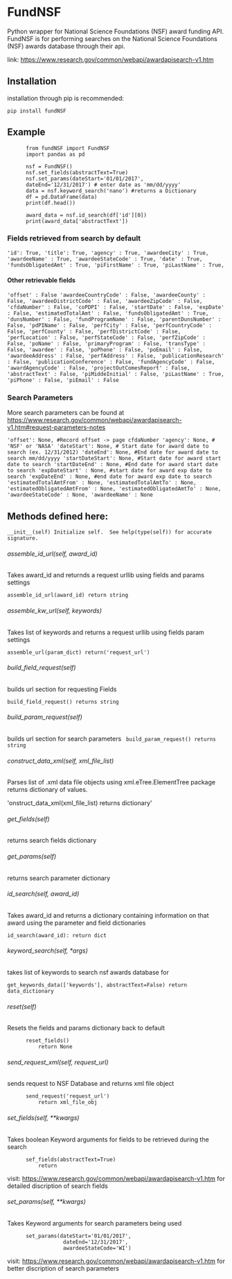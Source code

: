 # FundNSF
Python wrapper for National Science Foundations (NSF) award funding API.
FundNSF is for performing searches on the National Science Foundations
(NSF) awards database through their api.

link: https://www.research.gov/common/webapi/awardapisearch-v1.htm

## Installation

installation through pip is recommended:

`pip install fundNSF`

## Example

          from fundNSF import FundNSF
          import pandas as pd
          
          nsf = FundNSF()
          nsf.set_fields(abstractText=True)
          nsf.set_params(dateStart='01/01/2017',          
          dateEnd='12/31/2017') # enter date as 'mm/dd/yyyy'
          data = nsf.keyword_search('nano') #returns a Dictionary
          df = pd.DataFrame(data)
          print(df.head())
          
          award_data = nsf.id_search(df['id'][0])
          print(award_data['abstractText'])


### Fields retrieved from search by default
`
  'id': True,
  'title': True,
  'agency' : True,
  'awardeeCity' : True,
  'awardeeName' : True,
  'awardeeStateCode' : True,
  'date' : True,
  'fundsObligatedAmt' : True,
  'piFirstName' : True,
  'piLastName' : True,
`

#### Other retrievable fields
`
  'offset' : False
  'awardeeCountryCode' : False,
  'awardeeCounty' : False,
  'awardeeDistrictCode' : False,
  'awardeeZipCode' : False,
  'cfdaNumber' : False,
  'coPDPI' : False,
  'startDate' : False,
  'expDate' : False,
  'estimatedTotalAmt' : False,
  'fundsObligatedAmt' : True,
  'dunsNumber' : False,
  'fundProgramName' : False,
  'parentDunsNumber' : False,
  'pdPIName' : False,
  'perfCity' : False,
  'perfCountryCode' : False,
  'perfCounty' : False,
  'perfDistrictCode' : False,
  'perfLocation' : False,
  'perfStateCode' : False,
  'perfZipCode' : False,
  'poName' : False,
  'primaryProgram' : False,
  'transType' : False,
  'awardee' : False,
  'poPhone' : False,
  'poEmail' : False,
  'awardeeAddress' : False,
  'perfAddress' : False,
  'publicationResearch' : False,
  'publicationConference' : False,
  'fundAgencyCode' : False,
  'awardAgencyCode' : False,
  'projectOutComesReport' : False,
  'abstractText' : False,
  'piMiddeInitial' : False,
  'piLastName' : True,
  'piPhone' : False,
  'piEmail' : False
`


### Search Parameters


More search parameters can be found at
https://www.research.gov/common/webapi/awardapisearch-v1.htm#request-parameters-notes

`
'offset': None, #Record offset -> page cfdaNumber
'agency': None, # 'NSF' or 'NASA'
'dateStart': None, # Start date for award date to search (ex. 12/31/2012)
'dateEnd': None, #End date for award date to search mm/dd/yyyy
'startDateStart': None, #Start date for award start date to search
'startDateEnd' : None, #End date for award start date to search
'expDateStart' : None, #start date for award exp date to search
'expDateEnd' : None, #end date for award exp date to search
'estimatedTotalAmtFrom' : None,
'estimatedTotalAmtTo' : None,
'estimatedObligatedAmtFrom' : None,
'estimatedObligatedAmtTo' : None,
'awardeeStateCode' : None,
'awardeeName' : None
`

## Methods defined here:
`
__init__(self)
    Initialize self.  See help(type(self)) for accurate signature.
`

###### assemble_id_url(self, award_id)

Takes award_id and returnds a request urllib using fields and params settings
    
`
assemble_id_url(award_id)
    return string
`

######   assemble_kw_url(self, keywords)

Takes list of keywords and returns a request urllib using fields param settings

`assemble_url(param_dict)
          return('request_url')`

###### build_field_request(self)

builds url section for requesting Fields

`build_field_request()
          returns string`

###### build_param_request(self)

builds url section for search parameters
`
build_param_request()
          returns string`

###### construct_data_xml(self, xml_file_list)
  
Parses list of .xml data file objects using xml.eTree.ElementTree
package returns dictionary of values.
  
 'onstruct_data_xml(xml_file_list)
          returns dictionary'

 ###### get_fields(self)
 returns search fields dictionary

 ###### get_params(self)
 returns search parameter dictionary

###### id_search(self, award_id)
Takes award_id and returns a dictionary containing information on
that award using the parameter and field dictionaries

`id_search(award_id):
          return dict`

###### keyword_search(self, *args)
takes list of keywords to search nsf awards database for

`get_keywords_data(['keywords'],
                    abstractText=False)
          return data_dictionary`

###### reset(self)
Resets the fields and params dictionary back to default

          reset_fields()
              return None
              
###### send_request_xml(self, request_url)
sends request to NSF Database and returns xml file object

          send_request('request_url')
              return xml_file_obj

###### set_fields(self, **kwargs)
Takes boolean Keyword arguments for fields to be retrieved during the search

          sef_fields(abstractText=True)
              return

visit: https://www.research.gov/common/webapi/awardapisearch-v1.htm
for detailed discription of search fields

###### set_params(self, **kwargs)
Takes Keyword arguments for search parameters being used

          set_params(dateStart='01/01/2017',
                      dateEnd='12/31/2017',
                      awardeeStateCode='WI')

visit: https://www.research.gov/common/webapi/awardapisearch-v1.htm
for better discription of search parameters
